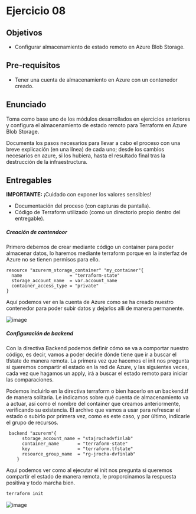 # Ejercicio 08

## Objetivos

- Configurar almacenamiento de estado remoto en Azure Blob Storage.

## Pre-requisitos

- Tener una cuenta de almacenamiento en Azure con un contenedor creado.

## Enunciado

Toma como base uno de los módulos desarrollados en ejercicios anteriores y configura el almacenamiento de estado remoto para Terraform en Azure Blob Storage.

Documenta los pasos necesarios para llevar a cabo el proceso con una breve explicación (en una línea) de cada uno; desde los cambios necesarios en azure, si los hubiera, hasta el resultado final tras la destrucción de la infraestructura.

## Entregables

**IMPORTANTE:** ¡Cuidado con exponer los valores sensibles!

- Documentación del proceso (con capturas de pantalla).
- Código de Terraform utilizado (como un directorio propio dentro del entregable).


##### Creación de contendoor

Primero debemos de crear mediante código un container para poder almacenar datos, lo haremos mediante terraform porque en la insterfaz de Azure no se tienen permisos para ello.

```hcl
resource "azurerm_storage_container" "my_container"{
  name                  = "terraform-state"
  storage_account_name  = var.account_name
  container_access_type = "private"
}
```

Aquí podemos ver en la cuenta de Azure como se ha creado nuestro contenedor para poder subir datos y dejarlos alli de manera permanente.

![image](https://github.com/user-attachments/assets/0df61e42-00cf-4052-a613-2d541f52d5ec)

##### Configuración de backend

Con la directiva Backend podemos definir cómo se va a comportar nuestro código, es decir, vamos a poder decirle dónde tiene que ir a buscar el tfstate de manera remota. La primera vez que hacemos el init nos pregunta si queremos compartir el estado en la red de Azure, y las siguientes veces, cada vez que hagamos un apply, irá a buscar el estado remoto para iniciar las comparaciones.

Podemos incluirlo en la directiva terraform o bien hacerlo en un backend.tf de manera solitaria. Le indicamos sobre qué cuenta de almacenamiento va a actuar, así como el nombre del container que creamos anteriormente, verificando su existencia. El archivo que vamos a usar para refrescar el estado o subirlo por primera vez, como es este caso, y por último, indicarle el grupo de recursos.

```hcl
 backend "azurerm"{
      storage_account_name = "stajrochadvfinlab"
      container_name       = "terraform-state"
      key                  = "terraform.tfstate"
      resource_group_name  = "rg-jrocha-dvfinlab"
    }
```

Aquí podemos ver como al ejecutar el init nos pregunta si queremos compartir el estado de manera remota, le proporcinamos la respuesta positiva y todo marcha bien.

```bash
terraform init
```
![image](https://github.com/user-attachments/assets/66b81112-7f66-45e8-bf5e-e37216f133c9)






